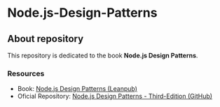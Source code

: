 # Node.js-Design-Patterns

## About repository

This repository is dedicated to the book **Node.js Design Patterns**.

### Resources

- Book: [Node.js Design Patterns (Leanpub)]([https://www.packtpub.com/en-us/product/nodejs-design-patterns-9781839214110])
- Oficial Repository: [Node.js Design Patterns - Third-Edition (GitHub)]([https://github.com/PacktPublishing/Node.js-Design-Patterns-Third-Edition?tab=readme-ov-file])
